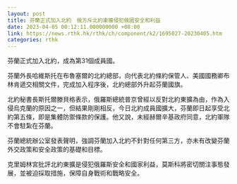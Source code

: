 ```yaml
---
layout: post
title: 芬蘭正式加入北約　俄方斥北約東擴侵犯俄國安全和利益
date: 2023-04-05 00:12:11.000000000 +08:00
link: https://news.rthk.hk/rthk/ch/component/k2/1695027-20230405.htm
categories: rthk
---
```


芬蘭正式加入北約，成為第31個成員國。

芬蘭外長哈維斯托在布魯塞爾的北約總部，向代表北約條約保管人、美國國務卿布林肯遞交相關文件，完成加入程序後，北約總部外升起芬蘭國旗。

北約秘書長斯托爾滕貝格表示，俄羅斯總統普京曾經以反對北約東擴為由，作為入侵烏克蘭的原因之一，但結果剛剛相反，今日北約成員國擴大，芬蘭即日起享受北約第五條，即是集體防禦條款的保護。他又說，未經赫爾辛基政府同意，北約軍隊不會駐紮在芬蘭。

芬蘭總統辦公室發表聲明，強調芬蘭加入北約不針對任何第三方，亦未有改變芬蘭外交政策和安全政策的基礎和目標。

克里姆林宮批評北約東擴是侵犯俄羅斯安全和國家利益，莫斯科將密切關注事態發展，並被迫採取措施，保障自身戰術和戰略安全。
